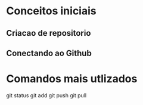# Conceitos iniciais 

## Criacao de repositorio 

## Conectando ao Github 

# Comandos mais utlizados 
git status 
git add
git push
git pull

